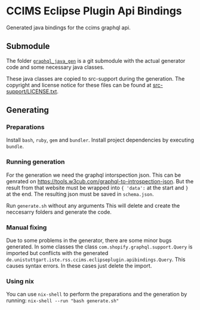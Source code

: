 # CCIMS Eclipse Plugin Api Bindings
Generated java bindings for the ccims graphql api.

## Submodule
The folder [`graphql_java_gen`](graphql_java_gen) is a git submodule with the actual generator code and some necessary java classes.

These java classes are copied to src-support during the generation.
The copyright and license notice for these files can be found at [src-support/LICENSE.txt](src-support/LICENSE.txt).

## Generating
### Preparations
Install `bash`, `ruby`, `gem` and `bundler`.
Install project dependencies by executing `bundle`.

### Running generation
For the generation we need the graphql intorspection json.
This can be genrated on https://tools.w3cub.com/graphql-to-introspection-json.
But the result from that website must be wrapped into `{ 'data':` at the start and `}` at the end.
The resulting json must be saved in `schema.json`.

Run `generate.sh` without any arguments
This will delete and create the neccesarry folders and generate the code.

### Manual fixing
Due to some problems in the generator, there are some minor bugs generated.
In some classes the class `com.shopify.graphql.support.Query` is imported but conflicts with the generated 
`de.unistuttgart.iste.rss.ccims.eclipseplugin.apibindings.Query`. This causes syntax errors.
In these cases just delete the import.

### Using nix
You can use `nix-shell` to perform the preparations and the generation by running:
`nix-shell --run "bash generate.sh"`
